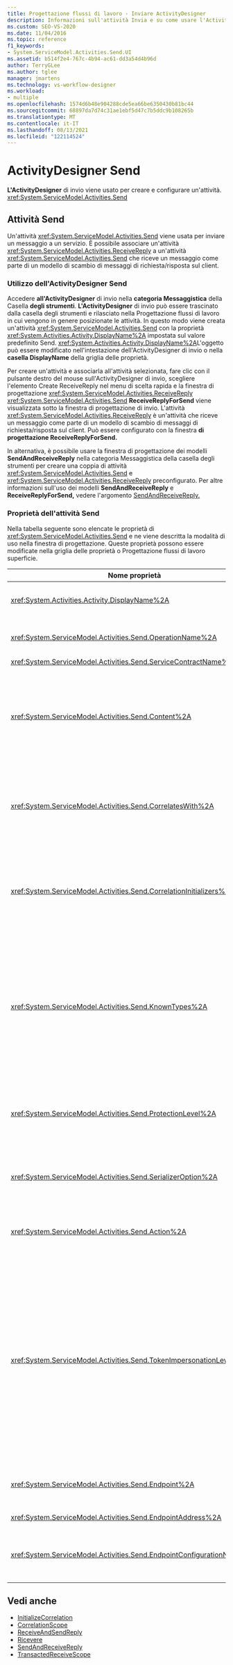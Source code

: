 ```yaml
---
title: Progettazione flussi di lavoro - Inviare ActivityDesigner
description: Informazioni sull'attività Invia e su come usare l'ActivityDesigner di invio per creare e configurare un'attività Di invio.
ms.custom: SEO-VS-2020
ms.date: 11/04/2016
ms.topic: reference
f1_keywords:
- System.ServiceModel.Activities.Send.UI
ms.assetid: b514f2e4-767c-4b94-ac61-dd3a54d4b96d
author: TerryGLee
ms.author: tglee
manager: jmartens
ms.technology: vs-workflow-designer
ms.workload:
- multiple
ms.openlocfilehash: 1574d6b48e904288cde5ea66be6350430b81bc44
ms.sourcegitcommit: 68897da7d74c31ae1ebf5d47c7b5ddc9b108265b
ms.translationtype: MT
ms.contentlocale: it-IT
ms.lasthandoff: 08/13/2021
ms.locfileid: "122114524"
---
```

# <a name="send-activity-designer"></a>ActivityDesigner Send

**L'ActivityDesigner** di invio viene usato per creare e configurare un'attività. <xref:System.ServiceModel.Activities.Send>

## <a name="the-send-activity"></a>Attività Send

 Un'attività <xref:System.ServiceModel.Activities.Send> viene usata per inviare un messaggio a un servizio. È possibile associare un'attività <xref:System.ServiceModel.Activities.ReceiveReply> a un'attività <xref:System.ServiceModel.Activities.Send> che riceve un messaggio come parte di un modello di scambio di messaggi di richiesta/risposta sul client.

### <a name="using-the-send-activity-designer"></a>Utilizzo dell'ActivityDesigner Send

Accedere **all'ActivityDesigner** di invio nella **categoria Messaggistica** della Casella **degli strumenti**. **L'ActivityDesigner** di invio può  essere trascinato dalla casella degli strumenti e rilasciato nella Progettazione flussi di lavoro in cui vengono in genere posizionate le attività. In questo modo viene creata un'attività <xref:System.ServiceModel.Activities.Send> con la proprietà <xref:System.Activities.Activity.DisplayName%2A> impostata sul valore predefinito Send. <xref:System.Activities.Activity.DisplayName%2A>L'oggetto può essere modificato  nell'intestazione dell'ActivityDesigner di invio o nella **casella DisplayName** della griglia delle proprietà.

Per creare un'attività e associarla all'attività selezionata, fare clic con il pulsante destro del mouse sull'ActivityDesigner di invio, scegliere l'elemento Create ReceiveReply nel menu di scelta rapida e la finestra di progettazione <xref:System.ServiceModel.Activities.ReceiveReply> <xref:System.ServiceModel.Activities.Send> **ReceiveReplyForSend**    viene visualizzata sotto la finestra di progettazione di invio. L'attività <xref:System.ServiceModel.Activities.ReceiveReply> è un'attività che riceve un messaggio come parte di un modello di scambio di messaggi di richiesta/risposta sul client. Può essere configurato con la finestra **di progettazione ReceiveReplyForSend.**

In alternativa, è possibile usare la finestra di  progettazione dei  modelli **SendAndReceiveReply** nella categoria Messaggistica della casella degli strumenti per creare una coppia di attività <xref:System.ServiceModel.Activities.Send> e <xref:System.ServiceModel.Activities.ReceiveReply> preconfigurato. Per altre informazioni sull'uso dei modelli **SendAndReceiveReply** e **ReceiveReplyForSend,** vedere l'argomento [SendAndReceiveReply.](../workflow-designer/sendandreceivereply-template-designer.md)

### <a name="the-send-activity-properties"></a>Proprietà dell'attività Send

Nella tabella seguente sono elencate le proprietà di <xref:System.ServiceModel.Activities.Send> e ne viene descritta la modalità di uso nella finestra di progettazione. Queste proprietà possono essere modificate nella griglia delle proprietà o Progettazione flussi di lavoro superficie.

| Nome proprietà | Obbligatoria | Utilizzo |
|-|----------|-|
| <xref:System.Activities.Activity.DisplayName%2A> | Falso | Nome descrittivo dell'attività <xref:System.ServiceModel.Activities.Send>. L'impostazione predefinita è Send. Sebbene la proprietà <xref:System.Activities.Activity.DisplayName%2A> non sia obbligatoria, se ne consiglia l'uso. |
| <xref:System.ServiceModel.Activities.Send.OperationName%2A> | Vero | Nome dell'operazione del servizio chiamata da questa attività <xref:System.ServiceModel.Activities.Send>. Questa proprietà viene usata per costruire il valore predefinito per la **proprietà Action** se la **proprietà Action** non è impostata in modo esplicito. |
| <xref:System.ServiceModel.Activities.Send.ServiceContractName%2A> | Vero | Nome del contratto del servizio implementato dal servizio da chiamare. |
| <xref:System.ServiceModel.Activities.Send.Content%2A> | Falso | Specifica il contenuto del messaggio o del parametro da ricevere. Può essere un'attività <xref:System.ServiceModel.Activities.ReceiveMessageContent> o un'attività <xref:System.ServiceModel.Activities.ReceiveParametersContent>. Modificare questa proprietà selezionando il pulsante con i puntini di sospensione accanto al campo **Contenuto** nella griglia delle proprietà o facendo clic sul pulsante Definisci **accanto** all'etichetta **Contenuto** nell'area **di** ActivityDesigner ricezione. Entrambi visualizzano la **finestra di dialogo Definizione** contenuto. Per altre informazioni su come usare questa casella, vedere l'argomento [Finestra di dialogo Definizione contenuto](../workflow-designer/content-definition-dialog-box.md) . |
| <xref:System.ServiceModel.Activities.Send.CorrelatesWith%2A> | Falso | Specifica l'oggetto <xref:System.ServiceModel.Activities.CorrelationHandle> usato per indirizzare il messaggio all'istanza del flusso di lavoro appropriata.<br /><br /> Fare clic sul pulsante con i puntini di sospensione accanto alla <xref:System.ServiceModel.Activities.Send.CorrelatesWith%2A> proprietà nella griglia delle proprietà per aprire la finestra di dialogo **Editor** espressioni . Per altre informazioni sull'uso di questa finestra di dialogo, vedere l'argomento [Procedura: Usare l'editor di](../workflow-designer/how-to-use-the-expression-editor.md) espressioni. |
| <xref:System.ServiceModel.Activities.Send.CorrelationInitializers%2A> | Falso | Specifica la raccolta di oggetti <xref:System.ServiceModel.Activities.CorrelationInitializer> che inizializzano più oggetti <xref:System.ServiceModel.Activities.CorrelationHandle> che configurano questa attività <xref:System.ServiceModel.Activities.Send> all'interno del flusso di lavoro. Fare clic sul pulsante con i puntini di sospensione accanto alla proprietà nella griglia delle proprietà per aprire la finestra di dialogo Aggiungi <xref:System.ServiceModel.Activities.Send.CorrelationInitializers%2A> **inizializzatori** di correlazione . Per altre informazioni sull'uso di questa casella, vedere [l'argomento Aggiungi correlationInitializers Dialog Box.](../workflow-designer/add-correlationinitializers-dialog-box.md) |
| <xref:System.ServiceModel.Activities.Send.KnownTypes%2A> | Falso | Raccolta di tipi noti per l'operazione del servizio che deve essere chiamata da questa attività <xref:System.ServiceModel.Activities.Send>. Questa proprietà deve essere usata insieme alla proprietà <xref:System.ServiceModel.Activities.Receive.SerializerOption%2A> impostata su <xref:System.Runtime.Serialization.DataContractSerializer>. Viene ignorata se viene usato <xref:System.Xml.Serialization.XmlSerializer>.<br /><br /> Selezionare il pulsante con i puntini di sospensione accanto al campo **KnownTypes** nella griglia delle proprietà per visualizzare la finestra di dialogo **Editor** raccolta tipi con cui è possibile aggiungere tipi pertinenti.<br /><br /> Selezionare il pulsante con i puntini di sospensione accanto al campo **KnownTypes** nella griglia delle proprietà per visualizzare la finestra di dialogo **Editor** raccolta tipi con cui è possibile aggiungere tipi pertinenti. Per altre informazioni sull'uso di questa casella, vedere l'argomento [Finestra di dialogo Editor raccolta tipi](../workflow-designer/type-collection-editor-dialog-box.md) . |
| <xref:System.ServiceModel.Activities.Send.ProtectionLevel%2A> | Vero | Specifica il tipo di <xref:System.Net.Security.ProtectionLevel> applicato al messaggio.<br /><br /> 1.  <xref:System.Net.Security.ProtectionLevel> indica solo l'autenticazione.<br />2.  <xref:System.Net.Security.ProtectionLevel> significa firmare i dati per garantire l'integrità dei dati trasmessi.<br />3.  <xref:System.Net.Security.ProtectionLevel> significa crittografare e firmare i dati per garantire la riservatezza e l'integrità dei dati trasmessi. |
| <xref:System.ServiceModel.Activities.Send.SerializerOption%2A> | Vero | Il tipo di serializzatore da usare per l'operazione del servizio che deve essere chiamata dall'attività <xref:System.ServiceModel.Activities.Send>. Il valore predefinito è <xref:System.Runtime.Serialization.DataContractSerializer>, che serializza e deserializza un'istanza di un tipo in un documento o un flusso XML che usa un contratto dati fornito. |
| <xref:System.ServiceModel.Activities.Send.Action%2A> | Falso | Specifica l'intestazione Action del messaggio. Se non è impostato in modo esplicito, il relativo valore predefinito è: `https://tempuri.org/{service contract namespace}/{service contract name}/{operation name}` . Se specificato in un'attività <xref:System.ServiceModel.Activities.Send>, l'attività <xref:System.ServiceModel.Activities.Receive> che riceve il messaggio deve avere lo stesso valore perché il messaggio venga recapitato correttamente. |
| <xref:System.ServiceModel.Activities.Send.TokenImpersonationLevel%2A> | | L'oggetto <xref:System.Security.Principal.TokenImpersonationLevel> consentito per il destinatario del messaggio. Definisce i livelli di rappresentazione di sicurezza, che determinano il grado in cui un processo server può agire per conto di un processo client.<xref:System.Security.Principal.TokenImpersonationLevel>  indica che non è assegnato alcun livello di rappresentazione. <xref:System.Security.Principal.TokenImpersonationLevel> indica che il processo server non può ottenere informazioni di identificazione sul client e non può rappresentare il client. <xref:System.Security.Principal.TokenImpersonationLevel> indica che il processo server può ottenere informazioni sul client, ad esempio gli identificatori di sicurezza e i privilegi, ma che non può rappresentare il client. Questa impostazione è utile per i server che esportano oggetti propri, ad esempio prodotti di database che esportano tabelle e viste. Usando le informazioni di sicurezza del client recuperate, il server può decidere se convalidare l'accesso senza poter usare altri servizi del contesto di sicurezza del client. <xref:System.Security.Principal.TokenImpersonationLevel> indica che il processo server può rappresentare il contesto di sicurezza del client nel sistema locale. Il server non può rappresentare il client nei sistemi remoti. <xref:System.Security.Principal.TokenImpersonationLevel> indica che il processo server può rappresentare il contesto di sicurezza del client nei sistemi remoti. |
| <xref:System.ServiceModel.Activities.Send.Endpoint%2A> | | Oggetto <xref:System.ServiceModel.Endpoint> a cui l'attività <xref:System.ServiceModel.Activities.Send> invia il messaggio. Se questa proprietà è impostata, <xref:System.ServiceModel.Activities.Send.EndpointConfigurationName%2A> la proprietà deve essere **Null.** |
| <xref:System.ServiceModel.Activities.Send.EndpointAddress%2A> | | Oggetto <xref:System.ServiceModel.EndpointAddress> a cui viene inviato il messaggio. |
| <xref:System.ServiceModel.Activities.Send.EndpointConfigurationName%2A> | | Nome della configurazione dell'endpoint. Questa proprietà viene impostata durante la configurazione di un endpoint in un file di configurazione. Questa proprietà deve essere impostata sul nome specificato **\<endpoint>** nell'elemento nel file di configurazione. Se questa proprietà è impostata, <xref:System.ServiceModel.Activities.Send.Endpoint%2A> la proprietà deve essere **Null.** |

## <a name="see-also"></a>Vedi anche

- [InitializeCorrelation](../workflow-designer/initializecorrelation-activity-designer.md)
- [CorrelationScope](../workflow-designer/correlationscope-activity-designer.md)
- [ReceiveAndSendReply](../workflow-designer/receiveandsendreply-template-designer.md)
- [Ricevere](../workflow-designer/receive-activity-designer.md)
- [SendAndReceiveReply](../workflow-designer/sendandreceivereply-template-designer.md)
- [TransactedReceiveScope](../workflow-designer/transactedreceivescope-activity-designer.md)